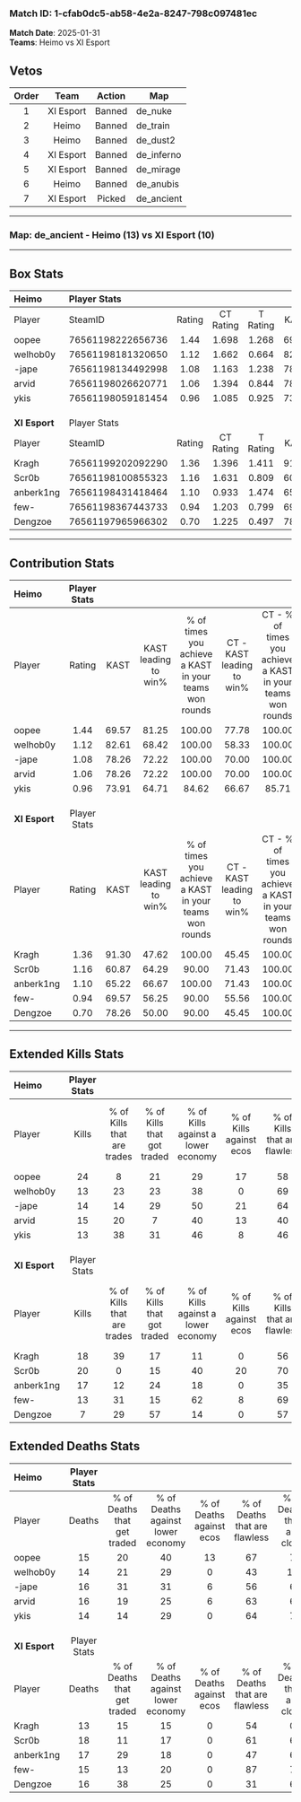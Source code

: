 ### Match ID: 1-cfab0dc5-ab58-4e2a-8247-798c097481ec  
**Match Date**: 2025-01-31  
**Teams**: Heimo vs XI Esport  

## Vetos  

| Order | Team | Action | Map |
| :---: | :--: | :----: | --- |
| 1 | XI Esport | Banned | de_nuke |
| 2 | Heimo | Banned | de_train |
| 3 | Heimo | Banned | de_dust2 |
| 4 | XI Esport | Banned | de_inferno |
| 5 | XI Esport | Banned | de_mirage |
| 6 | Heimo | Banned | de_anubis |
| 7 | XI Esport | Picked | de_ancient |

---  

### **Map**: de_ancient - Heimo (13) vs XI Esport (10)  
---  

## Box Stats  

| **Heimo**     | Player Stats      |        |           |          |       |      |       |         |        |      |     |
| :- | :- | :-: | :-: | :-: | :-: | :-: | :-: | :-: | :-: | :-: | :-: |
| Player        | SteamID           | Rating | CT Rating | T Rating | KAST  | ADR  | Kills | Assists | Deaths | K/D  | HS% |
| oopee         | 76561198222656736 |  1.44  |   1.698   |  1.268   | 69.57 | 91.6 |  24   |    6    |   15   | 1.60 | 50  |
| welhob0y      | 76561198181320650 |  1.12  |   1.662   |  0.664   | 82.61 | 78.8 |  13   |    8    |   14   | 0.93 | 69  |
| -jape         | 76561198134492998 |  1.08  |   1.163   |  1.238   | 78.26 | 77.0 |  14   |   10    |   16   | 0.88 | 42  |
| arvid         | 76561198026620771 |  1.06  |   1.394   |  0.844   | 78.26 | 68.2 |  15   |    4    |   16   | 0.94 | 46  |
| ykis          | 76561198059181454 |  0.96  |   1.085   |  0.925   | 73.91 | 56.1 |  13   |    4    |   14   | 0.93 | 38  |
|               |                   |        |           |          |       |      |       |         |        |      |     |
|               |                   |        |           |          |       |      |       |         |        |      |     |
|               |                   |        |           |          |       |      |       |         |        |      |     |
| **XI Esport** | Player Stats      |        |           |          |       |      |       |         |        |      |     |
| Player        | SteamID           | Rating | CT Rating | T Rating | KAST  | ADR  | Kills | Assists | Deaths | K/D  | HS% |
| Kragh         | 76561199202092290 |  1.36  |   1.396   |  1.411   | 91.30 | 74.0 |  18   |    4    |   13   | 1.38 | 50  |
| Scr0b         | 76561198100855323 |  1.16  |   1.631   |  0.809   | 60.87 | 91.9 |  20   |    5    |   18   | 1.11 | 40  |
| anberk1ng     | 76561198431418464 |  1.10  |   0.933   |  1.474   | 65.22 | 92.2 |  17   |    5    |   17   | 1.00 | 58  |
| few-          | 76561198367443733 |  0.94  |   1.203   |  0.799   | 69.57 | 65.4 |  13   |    5    |   15   | 0.87 | 23  |
| Dengzoe       | 76561197965966302 |  0.70  |   1.225   |  0.497   | 78.26 | 46.3 |   7   |    7    |   16   | 0.44 | 28  |
---  

## Contribution Stats  

| **Heimo**     | Player Stats |       |                      |                                                        |                           |                                                             |                          |                                                            |
| :- | :-: | :-: | :-: | :-: | :-: | :-: | :-: | :-: |
| Player        |    Rating    | KAST  | KAST leading to win% | % of times you achieve a KAST in your teams won rounds | CT - KAST leading to win% | CT - % of times you achieve a KAST in your teams won rounds | T - KAST leading to win% | T - % of times you achieve a KAST in your teams won rounds |
| oopee         |     1.44     | 69.57 |        81.25         |                         100.00                         |           77.78           |                           100.00                            |          85.71           |                           100.00                           |
| welhob0y      |     1.12     | 82.61 |        68.42         |                         100.00                         |           58.33           |                           100.00                            |          85.71           |                           100.00                           |
| -jape         |     1.08     | 78.26 |        72.22         |                         100.00                         |           70.00           |                           100.00                            |          75.00           |                           100.00                           |
| arvid         |     1.06     | 78.26 |        72.22         |                         100.00                         |           70.00           |                           100.00                            |          75.00           |                           100.00                           |
| ykis          |     0.96     | 73.91 |        64.71         |                         84.62                          |           66.67           |                            85.71                            |          62.50           |                           83.33                            |
|               |              |       |                      |                                                        |                           |                                                             |                          |                                                            |
|               |              |       |                      |                                                        |                           |                                                             |                          |                                                            |
|               |              |       |                      |                                                        |                           |                                                             |                          |                                                            |
| **XI Esport** | Player Stats |       |                      |                                                        |                           |                                                             |                          |                                                            |
| Player        |    Rating    | KAST  | KAST leading to win% | % of times you achieve a KAST in your teams won rounds | CT - KAST leading to win% | CT - % of times you achieve a KAST in your teams won rounds | T - KAST leading to win% | T - % of times you achieve a KAST in your teams won rounds |
| Kragh         |     1.36     | 91.30 |        47.62         |                         100.00                         |           45.45           |                           100.00                            |          50.00           |                           100.00                           |
| Scr0b         |     1.16     | 60.87 |        64.29         |                         90.00                          |           71.43           |                           100.00                            |          57.14           |                           80.00                            |
| anberk1ng     |     1.10     | 65.22 |        66.67         |                         100.00                         |           71.43           |                           100.00                            |          62.50           |                           100.00                           |
| few-          |     0.94     | 69.57 |        56.25         |                         90.00                          |           55.56           |                           100.00                            |          57.14           |                           80.00                            |
| Dengzoe       |     0.70     | 78.26 |        50.00         |                         90.00                          |           45.45           |                           100.00                            |          57.14           |                           80.00                            |
---  

## Extended Kills Stats  

| **Heimo**     | Player Stats |                            |                            |                                    |                         |                              |                                 |                                       |                    |           |
| :- | :-: | :-: | :-: | :-: | :-: | :-: | :-: | :-: | :-: | :-: |
| Player        |    Kills     | % of Kills that are trades | % of Kills that got traded | % of Kills against a lower economy | % of Kills against ecos | % of Kills that are flawless | % of Kills that are close duels | % of Kills that are assisted by flash | Pistol Round Kills | AWP Kills |
| oopee         |      24      |             8              |             21             |                 29                 |           17            |              58              |                4                |                   8                   |         2          |     0     |
| welhob0y      |      13      |             23             |             23             |                 38                 |            0            |              69              |                8                |                   0                   |         2          |     0     |
| -jape         |      14      |             14             |             29             |                 50                 |           21            |              64              |                0                |                   0                   |         1          |     0     |
| arvid         |      15      |             20             |             7              |                 40                 |           13            |              40              |               13                |                   0                   |         1          |     0     |
| ykis          |      13      |             38             |             31             |                 46                 |            8            |              46              |                0                |                   0                   |         2          |     1     |
|               |              |                            |                            |                                    |                         |                              |                                 |                                       |                    |           |
|               |              |                            |                            |                                    |                         |                              |                                 |                                       |                    |           |
|               |              |                            |                            |                                    |                         |                              |                                 |                                       |                    |           |
| **XI Esport** | Player Stats |                            |                            |                                    |                         |                              |                                 |                                       |                    |           |
| Player        |    Kills     | % of Kills that are trades | % of Kills that got traded | % of Kills against a lower economy | % of Kills against ecos | % of Kills that are flawless | % of Kills that are close duels | % of Kills that are assisted by flash | Pistol Round Kills | AWP Kills |
| Kragh         |      18      |             39             |             17             |                 11                 |            0            |              56              |               11                |                   6                   |         0          |     0     |
| Scr0b         |      20      |             0              |             15             |                 40                 |           20            |              70              |                5                |                   5                   |         4          |     9     |
| anberk1ng     |      17      |             12             |             24             |                 18                 |            0            |              35              |                6                |                   0                   |         2          |     0     |
| few-          |      13      |             31             |             15             |                 62                 |            8            |              69              |                8                |                   8                   |         1          |     0     |
| Dengzoe       |      7       |             29             |             57             |                 14                 |            0            |              57              |               14                |                   0                   |         1          |     0     |
## Extended Deaths Stats  

| **Heimo**     | Player Stats |                             |                                   |                          |                               |                            |                           |               |
| :- | :-: | :-: | :-: | :-: | :-: | :-: | :-: | :-: |
| Player        |    Deaths    | % of Deaths that get traded | % of Deaths against lower economy | % of Deaths against ecos | % of Deaths that are flawless | % of Deaths that are close | % of Deaths while blinded | Deaths to AWP |
| oopee         |      15      |             20              |                40                 |            13            |              67               |             7              |             7             |       2       |
| welhob0y      |      14      |             21              |                29                 |            0             |              43               |             14             |             7             |       1       |
| -jape         |      16      |             31              |                31                 |            6             |              56               |             6              |             0             |       1       |
| arvid         |      16      |             19              |                25                 |            6             |              63               |             6              |             6             |       4       |
| ykis          |      14      |             14              |                29                 |            0             |              64               |             7              |             0             |       1       |
|               |              |                             |                                   |                          |                               |                            |                           |               |
|               |              |                             |                                   |                          |                               |                            |                           |               |
|               |              |                             |                                   |                          |                               |                            |                           |               |
| **XI Esport** | Player Stats |                             |                                   |                          |                               |                            |                           |               |
| Player        |    Deaths    | % of Deaths that get traded | % of Deaths against lower economy | % of Deaths against ecos | % of Deaths that are flawless | % of Deaths that are close | % of Deaths while blinded | Deaths to AWP |
| Kragh         |      13      |             15              |                15                 |            0             |              54               |             0              |             8             |       1       |
| Scr0b         |      18      |             11              |                17                 |            0             |              61               |             6              |             0             |       0       |
| anberk1ng     |      17      |             29              |                18                 |            0             |              47               |             6              |             6             |       0       |
| few-          |      15      |             13              |                20                 |            0             |              87               |             7              |             0             |       0       |
| Dengzoe       |      16      |             38              |                25                 |            0             |              31               |             6              |             0             |       0       |
